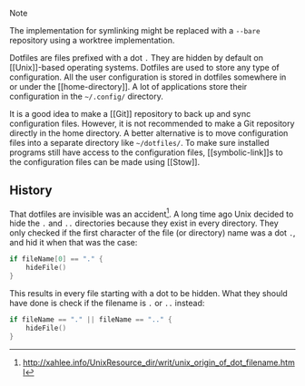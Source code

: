 <!-- TODO -->
> [!NOTE]
> The implementation for symlinking might be replaced with a `--bare` repository using a worktree implementation.

Dotfiles are files prefixed with a dot `.`
They are hidden by default on [[Unix]]-based operating systems.
Dotfiles are used to store any type of configuration.
All the user configuration is stored in dotfiles somewhere in or under the [[home-directory]].
A lot of applications store their configuration in the `~/.config/` directory.

It is a good idea to make a [[Git]] repository to back up and sync configuration files.
However, it is not recommended to make a Git repository directly in the home directory.
A better alternative is to move configuration files into a separate directory like `~/dotfiles/`.
To make sure installed programs still have access to the configuration files, [[symbolic-link]]s to the configuration files can be made using [[Stow]].

## History
That dotfiles are invisible was an accident[^1].
A long time ago Unix decided to hide the `.` and `..` directories because they exist in every directory.
They only checked if the first character of the file (or directory) name was a dot `.`, and hid it when that was the case:
```go
if fileName[0] == "." {
    hideFile()
}
```

This results in every file starting with a dot to be hidden.
What they should have done is check if the filename is `.` or `..` instead:
```go
if fileName == "." || fileName == ".." {
    hideFile()
}
```

[^1]: http://xahlee.info/UnixResource_dir/writ/unix_origin_of_dot_filename.html
